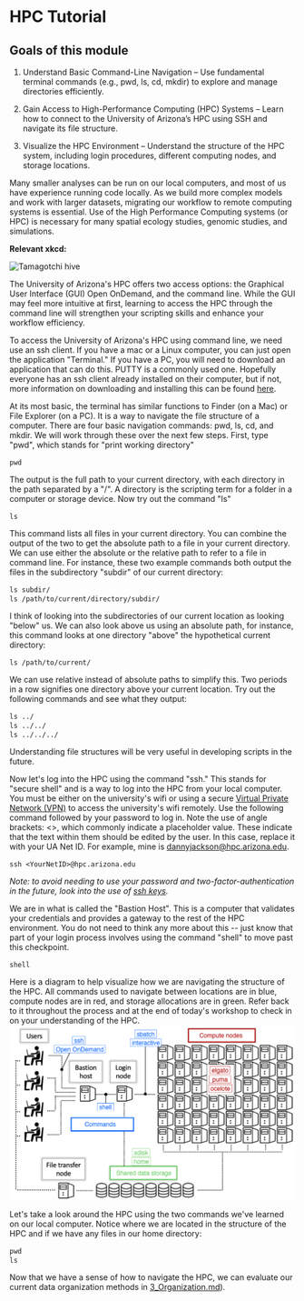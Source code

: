 # HPC Tutorial

## Goals of this module
1. Understand Basic Command-Line Navigation – Use fundamental terminal commands (e.g., pwd, ls, cd, mkdir) to explore and manage directories efficiently.

2. Gain Access to High-Performance Computing (HPC) Systems – Learn how to connect to the University of Arizona’s HPC using SSH and navigate its file structure.

3. Visualize the HPC Environment – Understand the structure of the HPC system, including login procedures, different computing nodes, and storage locations.

Many smaller analyses can be run on our local computers, and most of us have experience running code locally. As we build more complex models and work with larger datasets, migrating our workflow to remote computing systems is essential. Use of the High Performance Computing systems (or HPC) is necessary for many spatial ecology studies, genomic studies, and simulations. 

**Relevant xkcd:**

![Tamagotchi hive](https://imgs.xkcd.com/comics/tamagotchi_hive.png)

The University of Arizona's HPC offers two access options: the Graphical User Interface (GUI) Open OnDemand, and the command line. While the GUI may feel more intuitive at first, learning to access the HPC through the command line will strengthen your scripting skills and enhance your workflow efficiency.

To access the University of Arizona's HPC using command line, we need use an ssh client. If you have a mac or a Linux computer, you can just open the application "Terminal." If you have a PC, you will need to download an application that can do this. PUTTY is a commonly used one. Hopefully everyone has an ssh client already installed on their computer, but if not, more information on downloading and installing this can be found [here](https://hpcdocs.hpc.arizona.edu/registration_and_access/system_access/#command-line-access).

At its most basic, the terminal has similar functions to Finder (on a Mac) or File Explorer (on a PC). It is a way to navigate the file structure of a computer. There are four basic navigation commands: pwd, ls, cd, and mkdir. We will work through these over the next few steps. First, type "pwd", which stands for "print working directory"
```
pwd
```
The output is the full path to your current directory, with each directory in the path separated by a "/". A directory is the scripting term for a folder in a computer or storage device. Now try out the command "ls"
```
ls
```
This command lists all files in your current directory. You can combine the output of the two to get the absolute path to a file in your current directory. We can use either the absolute or the relative path to refer to a file in command line. For instance, these two example commands both output the files in the subdirectory "subdir" of our current directory:
```
ls subdir/
ls /path/to/current/directory/subdir/
```
I think of looking into the subdirectories of our current location as looking "below" us. We can also look above us using an absolute path, for instance, this command looks at one directory "above" the hypothetical current directory:
```
ls /path/to/current/
```
We can use relative instead of absolute paths to simplify this. Two periods in a row signifies one directory above your current location. Try out the following commands and see what they output:
```
ls ../
ls ../../
ls ../../../
```
Understanding file structures will be very useful in developing scripts in the future.

Now let's log into the HPC using the command "ssh." This stands for "secure shell" and is a way to log into the HPC from your local computer. You must be either on the university's wifi or using a secure [Virtual Private Network (VPN)](https://it.arizona.edu/remote-work) to access the university's wifi remotely. Use the following command followed by your password to log in. Note the use of angle brackets: <>, which commonly indicate a placeholder value. These indicate that the text within them should be edited by the user. In this case, replace it with your UA Net ID. For example, mine is dannyjackson@hpc.arizona.edu.
```
ssh <YourNetID>@hpc.arizona.edu
```
*Note: to avoid needing to use your password and two-factor-authentication in the future, look into the use of [ssh keys](https://hpcdocs.hpc.arizona.edu/registration_and_access/system_access/#ssh-keys).*

We are in what is called the "Bastion Host". This is a computer that validates your credentials and provides a gateway to the rest of the HPC environment. You do not need to think any more about this -- just know that part of your login process involves using the command "shell" to move past this checkpoint.
```
shell
```
Here is a diagram to help visualize how we are navigating the structure of the HPC. All commands used to navigate between locations are in blue, compute nodes are in red, and storage allocations are in green. Refer back to it throughout the process and at the end of today's workshop to check in on your understanding of the HPC.
![diagram of HPC structure](https://github.com/dannyjackson/BioinformaticsWorkshop/blob/main/images/HPC_Structure.png)


Let's take a look around the HPC using the two commands we've learned on our local computer. Notice where we are located in the structure of the HPC and if we have any files in our home directory:
```
pwd
ls
```
Now that we have a sense of how to navigate the HPC, we can evaluate our current data organization methods in [3_Organization.md](https://github.com/dannyjackson/BioinformaticsWorkshop/blob/main/3_Organization.md)).
